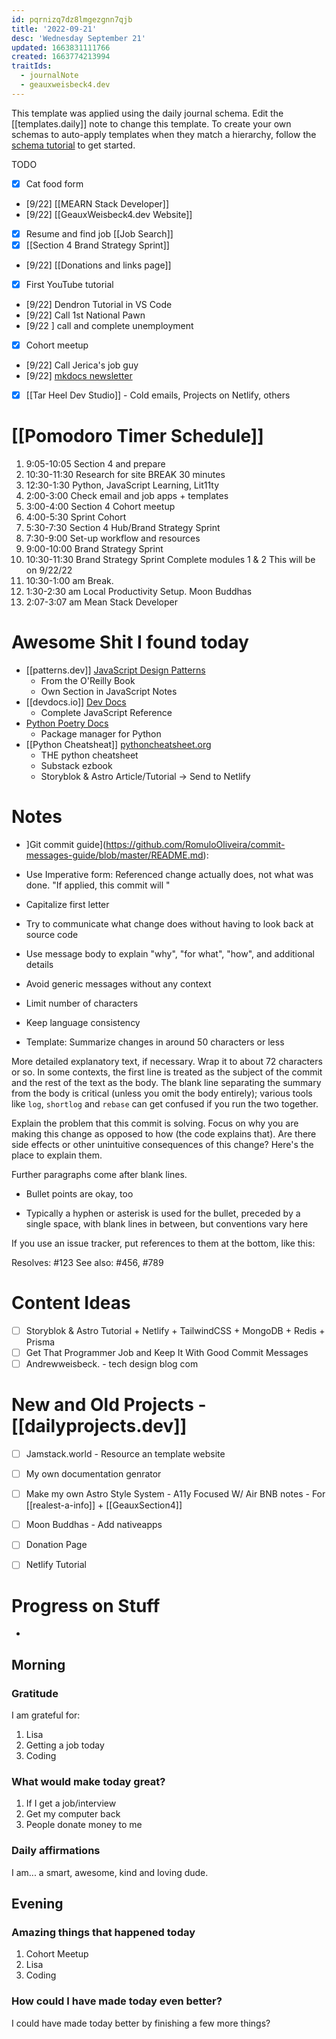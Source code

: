 ```yaml
---
id: pqrnizq7dz8lmgezgnn7qjb
title: '2022-09-21'
desc: 'Wednesday September 21'
updated: 1663831111766
created: 1663774213994
traitIds:
  - journalNote
  - geauxweisbeck4.dev
---
```

This template was applied using the daily journal schema. Edit the [[templates.daily]] note to change this template.
To create your own schemas to auto-apply templates when they match a hierarchy, follow the [schema tutorial](https://blog.dendron.so/notes/P1DL2uXHpKUCa7hLiFbFA/) to get started.

<!--
Based on the journaling method created by Intelligent Change:
- [Intelligent Change: Our Story](https://www.intelligentchange.com/pages/our-story)
- [The Five Minute Journal](https://www.intelligentchange.com/products/the-five-minute-journal)
-->

TODO
- [x] Cat food form 
- [9/22] [[MEARN Stack Developer]]
- [9/22] [[GeauxWeisbeck4.dev Website]]
- [x] Resume and find job [[Job Search]]
- [x] [[Section 4 Brand Strategy Sprint]]
- [9/22] [[Donations and links page]]
- [x] First YouTube tutorial
- [9/22] Dendron Tutorial in VS Code
- [9/22] Call 1st National Pawn
- [9/22 ] call and complete unemployment
- [x] Cohort meetup
- [9/22] Call Jerica's job guy
- [9/22] [mkdocs newsletter](https://lyz-code.github.io/mkdocs-newsletter/)
- [x] [[Tar Heel Dev Studio]] - Cold emails, Projects on Netlify, others


# [[Pomodoro Timer Schedule]]
1. 9:05-10:05 Section 4 and prepare
2. 10:30-11:30 Research for site
BREAK 30 minutes
3. 12:30-1:30 Python, JavaScript Learning, Lit11ty
4. 2:00-3:00 Check email and job apps + templates
5. 3:00-4:00 Section 4 Cohort meetup
6. 4:00-5:30 Sprint Cohort
7. 5:30-7:30 Section 4 Hub/Brand Strategy Sprint
8. 7:30-9:00 Set-up workflow and resources
9. 9:00-10:00 Brand Strategy Sprint 
10. 10:30-11:30 Brand Strategy Sprint Complete modules 1 & 2
This will be on 9/22/22
11. 10:30-1:00 am Break. 
13. 1:30-2:30 am Local Productivity Setup. Moon Buddhas
14. 2:07-3:07 am Mean Stack Developer
# Awesome Shit I found today
- [[patterns.dev]] [JavaScript Design Patterns](https://www.patterns.dev/posts/classic-design-patterns/)
  - From the O'Reilly Book
  - Own Section in JavaScript Notes
- [[devdocs.io]] [Dev Docs](https://devdocs.io/javascript/)
  - Complete JavaScript Reference
- [Python Poetry Docs](https://python-poetry.org/docs/)
  - Package manager for Python
- [[Python Cheatsheat]] [pythoncheatsheet.org](https://www.pythoncheatsheet.org/)
  - THE python cheatsheet
  - Substack ezbook
  - Storyblok & Astro Article/Tutorial -> Send to Netlify
 

# Notes
- ]Git commit guide](https://github.com/RomuloOliveira/commit-messages-guide/blob/master/README.md):
- Use Imperative form: Referenced change actually does, not what was done. "If applied, this commit will <commit message>"

- Capitalize first letter
- Try to communicate what change does without having to look back at source code
- Use message body to explain "why", "for what", "how", and additional details
- Avoid generic messages without any context
- Limit number of characters
- Keep language consistency
- Template:
Summarize changes in around 50 characters or less

More detailed explanatory text, if necessary. Wrap it to about 72
characters or so. In some contexts, the first line is treated as the
subject of the commit and the rest of the text as the body. The
blank line separating the summary from the body is critical (unless
you omit the body entirely); various tools like `log`, `shortlog`
and `rebase` can get confused if you run the two together.

Explain the problem that this commit is solving. Focus on why you
are making this change as opposed to how (the code explains that).
Are there side effects or other unintuitive consequences of this
change? Here's the place to explain them.

Further paragraphs come after blank lines.

 - Bullet points are okay, too

 - Typically a hyphen or asterisk is used for the bullet, preceded
   by a single space, with blank lines in between, but conventions
   vary here

If you use an issue tracker, put references to them at the bottom,
like this:

Resolves: #123
See also: #456, #789

# Content Ideas
- [ ] Storyblok & Astro Tutorial + Netlify + TailwindCSS + MongoDB + Redis + Prisma 
- [ ] Get That Programmer Job and Keep It With Good Commit Messages 
- [ ] Andrewweisbeck. - tech design blog com

# New and Old Projects - [[dailyprojects.dev]]
- [ ] Jamstack.world - Resource an template website
- [ ] My own documentation genrator
- [ ] Make my own Astro Style System - A11y Focused W/ Air BNB notes - For [[realest-a-info]] + [[GeauxSection4]]
- [ ] Moon Buddhas - Add nativeapps 
- [ ] Donation Page
- [ ] Netlify Tutorial


# Progress on Stuff
-

## Morning

<!-- Fill out this section after waking up -->

### Gratitude

I am grateful for:

1. Lisa
2. Getting a job today
3. Coding

### What would make today great?

1. If I get a job/interview
2. Get my computer back
3. People donate money to me

### Daily affirmations

I am... a smart, awesome, kind and loving dude.

## Evening

<!-- Fill out this section before going to sleep, reflecting on your day -->

### Amazing things that happened today

1. Cohort Meetup
2. Lisa
3. Coding

### How could I have made today even better?

I could have made today better by finishing a few more things?
